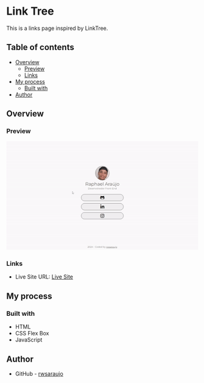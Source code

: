 # Link Tree

This is a links page inspired by LinkTree.

## Table of contents

- [Overview](#overview)
  - [Preview](#preview)
  - [Links](#links)
- [My process](#my-process)
  - [Built with](#built-with)
- [Author](#author)

## Overview

### Preview

![](./src/img/preview.gif)

### Links

- Live Site URL: [Live Site](https://rwsaraujo.github.io/link-tree/)

## My process

### Built with

- HTML
- CSS Flex Box
- JavaScript

## Author

- GitHub - [rwsaraujo](https://github.com/rwsaraujo)
